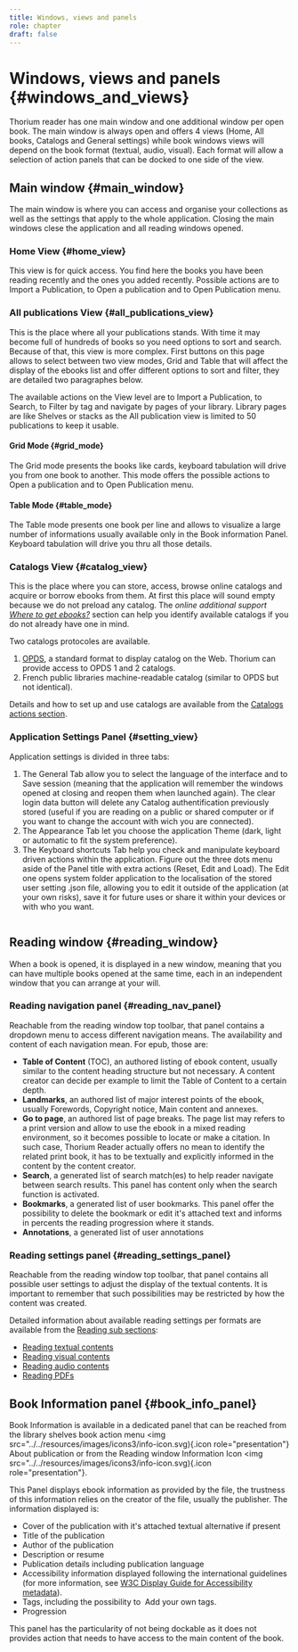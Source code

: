 ```yaml
---
title: Windows, views and panels
role: chapter
draft: false
---
```



# Windows, views and panels {#windows_and_views}

Thorium reader has one main window and one additional window per open
book. The main window is always open and offers 4 views (Home, All
books, Catalogs and General settings) while book windows views will
depend on the book format (textual, audio, visual). Each format will
allow a selection of action panels that can be docked to one side of the
view.


## Main window {#main_window}

The main window is where you can access and organise your collections as
well as the settings that apply to the whole application. Closing the
main windows clese the application and all reading windows opened.


### Home View {#home_view}

This view is for quick access. You find here the books you have been
reading recently and the ones you added recently. Possible actions are
to Import a Publication, to Open a publication and to Open Publication
menu. <img src="../../resources/images/local_en/th3_main_window_home.png" class="icon" alt="" role="presentation"/>



### All publications View {#all_publications_view}

This is the place where all your publications stands. With time it may
become full of hundreds of books so you need options to sort and search.
Because of that, this view is more complex. First buttons on this page
allows to select between two view modes, Grid and Table that will affect
the display of the ebooks list and offer different options to sort and
filter, they are detailed two paragraphes below.

The available actions on the View level are to Import a Publication, to
Search, to Filter by tag and navigate by pages of your library. Library
pages are like Shelves or stacks as the All publication view is limited
to 50 publications to keep it usable.


#### Grid Mode {#grid_mode}

The Grid mode presents the books like cards, keyboard tabulation will
drive you from one book to another. This mode offers the possible
actions to Open a publication and to Open Publication menu.



#### Table Mode {#table_mode}

The Table mode presents one book per line and allows to visualize a
large number of informations usually available only in the Book
information Panel. Keyboard tabulation will drive you thru all those
details.




### Catalogs View {#catalog_view}

This is the place where you can store, access, browse online catalogs
and acquire or borrow ebooks from them. At first this place will sound
empty because we do not preload any catalog. The *online additional
support [Where to get
ebooks?](https://thorium.edrlab.org/th3/get_ebooks/)* section can help
you identify available catalogs if you do not already have one in mind.

Two catalogs protocoles are available.

1.  [OPDS](https://opds.io/), a standard format to display catalog on
    the Web. Thorium can provide access to OPDS 1 and 2 catalogs.
2.  French public libraries machine-readable catalog (similar to OPDS
    but not identical).

Details and how to set up and use catalogs are available from the
[Catalogs actions section]().




### Application Settings Panel {#setting_view}

Application settings is divided in three tabs:

1.  The General Tab allow you to select the language of the interface
    and to Save session (meaning that the application will remember the
    windows opened at closing and reopen them when launched again). The
    <span class="ui_button">clear login data</span> button will delete any Catalog
    authentification previously stored (useful if you are reading on a
    public or shared computer or if you want to change the account with
    wich you are connected).
2.  The Appearance Tab let you choose the application Theme (dark, light
    or automatic to fit the system preference).
3.  The Keyboard shortcuts Tab help you check and manipulate keyboard
    driven actions within the application. Figure out the three dots
    menu aside of the Panel title with extra actions (Reset, Edit and
    Load). The Edit one opens system folder application to the
    localisation of the stored user setting .json file, allowing you to
    edit it outside of the application (at your own risks), save it for
    future uses or share it within your devices or with who you want.
   <img src="../../resources/images/local_en/th3_main_settings_keys_context.png" class="icon" alt="" role="presentation"/>




## Reading window {#reading_window}

When a book is opened, it is displayed in a new window, meaning that you
can have multiple books opened at the same time, each in an independent
window that you can arrange at your will.

### Reading navigation panel {#reading_nav_panel}

Reachable from the reading window top toolbar, that panel contains a dropdown menu to access different navigation means. The availability and content of each navigation mean. For epub, those are:
* **Table of Content** (TOC), an authored listing of ebook content, usually similar to the content heading structure but not necessary. A content creator can decide per example to limit the Table of Content to a certain depth.
* **Landmarks**, an authored list of major interest points of the ebook, usually Forewords, Copyright notice, Main content and annexes. 
* **Go to page**, an authored list of page breaks. The page list may refers to a print version and allow to use the ebook in a mixed reading environment, so it becomes possible to locate or make a citation. In such case, Thorium Reader actually offers no mean to identify the related print book, it has to be textually and explicitly informed in the content by the content creator.  
* **Search**, a generated list of search match(es) to help reader navigate between search results. This panel has content only when the search function is activated. 
* **Bookmarks**, a generated list of user bookmarks. This panel  offer the possibility to delete the bookmark or edit it's attached text and informs in percents the reading progression where it stands.
* **Annotations**, a generated list of user annotations

### Reading settings panel {#reading_settings_panel}

Reachable from the reading window top toolbar, that panel contains all possible user settings to adjust the display of the textual contents. It is important to remember that such possibilities may be restricted by how the content was created. 

Detailed information about available reading settings per formats are available from the 
<a href="../pages/210_reading/index.xhtml">Reading sub sections</a>:
<ul>
   <li>
      <a href="../pages/211_reading_textuals/index.xhtml">Reading textual contents</a>
    </li>
    <li>
      <a href="../pages/212_reading_visuals/index.xhtml">Reading visual contents</a>
    </li>
    <li>
      <a href="../pages/213_reading_auditory/index.xhtml">Reading audio contents</a>
    </li>
    <li>
      <a href="../pages/214_reading_pdfs/index.xhtml">Reading PDFs</a>
    </li>
</ul>

## Book Information panel {#book_info_panel}

Book Information is available in a dedicated panel that can be reached
from the library shelves book action menu
<img src="../../resources/images/icons3/info-icon.svg){.icon
role="presentation"} <span class="ui_button">About publication</span> or from the Reading
window Information Icon
<img src="../../resources/images/icons3/info-icon.svg){.icon
role="presentation"}.

This Panel displays ebook information as provided by the file, the
trustness of this information relies on the creator of the file, usually
the publisher. The information displayed is:

-   Cover of the publication with it\'s attached textual alternative if
    present
-   Title of the publication
-   Author of the publication
-   Description or resume
-   Publication details including publication language
-   Accessibility information displayed following the international
    guidelines (for more information, see [W3C Display Guide for
    Accessibility
    metadata](https://w3c.github.io/publ-a11y/UX-Guide-Metadata/draft/principles/?updated)).
-   Tags, including the possibility to
    <img src="../../resources/images/icons3/tag-icon.svg" class="icon" alt="" role="presentation"/> <span class="ui_button">Add</span> your own tags.
-   Progression

This panel has the particularity of not being dockable as it does not
provides action that needs to have access to the main content of the
book.



